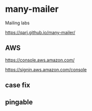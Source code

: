# many-mailer

Mailing labs

https://qarj.github.io/many-mailer/

## AWS

https://console.aws.amazon.com/

https://signin.aws.amazon.com/console

## case fix

## pingable
